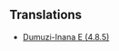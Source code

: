 ## Translations

- [Dumuzi-Inana E (4.8.5)](https://github.com/victorvoermans/translations/wiki/Dumuzi%E2%80%90Inana-E-(4.8.5))
